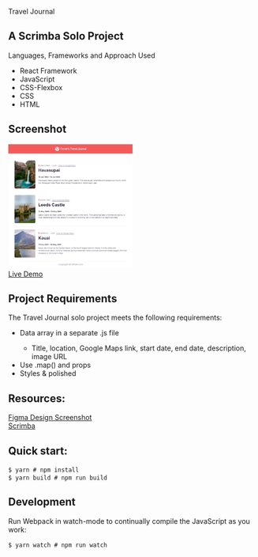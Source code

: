 Travel Journal

## A Scrimba Solo Project
Languages, Frameworks and Approach Used
<ul>
<li>React Framework</li>
<li>JavaScript</li>
<li>CSS-Flexbox</li>
<li>CSS</li>
<li>HTML</li>
</ul>

## Screenshot
<img src="https://github.com/famanakis/Scrimba/blob/main/m11-solo-travel-journal/src/images/project-screenshot.png" width=50% height=50%><br>
[Live Demo](https://9tfdev-m11-solo-travel-joural.netlify.app/)
 
## Project Requirements
 The Travel Journal solo project meets the following requirements:
 <ul>
 <li>Data array in a separate .js file</li>
 <ul>
 <li>Title, location, Google Maps link, start date, end date, description, image URL</li>
 </ul>
 <li>Use .map() and props</li>
 <li>Styles & polished</li>
 </ul>
 
## Resources:
[Figma Design Screenshot](https://github.com/famanakis/Scrimba/blob/main/m11-solo-travel-journal/src/images/figma-design.png)<br>
 [Scrimba](https://scrimba.com/)



## Quick start:
```
$ yarn # npm install
$ yarn build # npm run build
````

## Development
Run Webpack in watch-mode to continually compile the JavaScript as you work:
```
$ yarn watch # npm run watch
```
